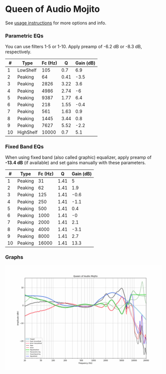 # Queen of Audio Mojito
See [usage instructions](https://github.com/jaakkopasanen/AutoEq#usage) for more options and info.

### Parametric EQs
You can use filters 1-5 or 1-10. Apply preamp of -6.2 dB or -8.3 dB, respectively.

|   # | Type      |   Fc (Hz) |    Q |   Gain (dB) |
|-----|-----------|-----------|------|-------------|
|   1 | LowShelf  |       105 | 0.7  |         6.9 |
|   2 | Peaking   |        64 | 0.41 |        -3.5 |
|   3 | Peaking   |      2826 | 3.22 |         3.6 |
|   4 | Peaking   |      4986 | 2.74 |        -6   |
|   5 | Peaking   |      9387 | 1.77 |         6.4 |
|   6 | Peaking   |       218 | 1.55 |        -0.4 |
|   7 | Peaking   |       561 | 1.63 |         0.9 |
|   8 | Peaking   |      1445 | 3.44 |         0.8 |
|   9 | Peaking   |      7627 | 5.52 |        -2.2 |
|  10 | HighShelf |     10000 | 0.7  |         5.1 |

### Fixed Band EQs
When using fixed band (also called graphic) equalizer, apply preamp of **-13.4 dB** (if available) and set gains manually with these parameters.

|   # | Type    |   Fc (Hz) |    Q |   Gain (dB) |
|-----|---------|-----------|------|-------------|
|   1 | Peaking |        31 | 1.41 |         5   |
|   2 | Peaking |        62 | 1.41 |         1.9 |
|   3 | Peaking |       125 | 1.41 |        -0.6 |
|   4 | Peaking |       250 | 1.41 |        -1.1 |
|   5 | Peaking |       500 | 1.41 |         0.4 |
|   6 | Peaking |      1000 | 1.41 |        -0   |
|   7 | Peaking |      2000 | 1.41 |         2.1 |
|   8 | Peaking |      4000 | 1.41 |        -3.1 |
|   9 | Peaking |      8000 | 1.41 |         2.7 |
|  10 | Peaking |     16000 | 1.41 |        13.3 |

### Graphs
![](./Queen%20of%20Audio%20Mojito.png)
